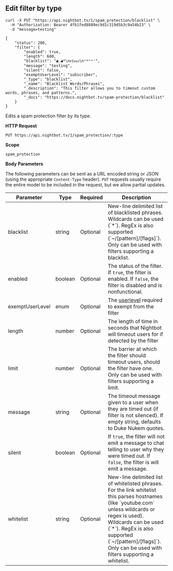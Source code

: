 ## Edit filter by type

```cURL
curl -X PUT "https://api.nightbot.tv/1/spam_protection/blacklist" \
  -H "Authorization: Bearer 4fb1fed8889ec9d1c319d5b3c9a54b23" \
  -d "message=testing"

{
    "status": 200,
    "filter": {
        "enabled": true,
        "length": 600,
        "blacklist": "◕_◕*\nᴘɪᴢᴢᴀ\nˢʷᵉᵃʳ",
        "message": "testing",
        "silent": false,
        "exemptUserLevel": "subscriber",
        "_type": "blacklist",
        "_name": "Blacklist Words/Phrases",
        "_description": "This filter allows you to timeout custom words, phrases, and patterns.",
        "_docs": "https://docs.nightbot.tv/spam-protection/blacklist"
    }
}
```

Edits a spam protection filter by its type.

**HTTP Request**

`PUT https://api.nightbot.tv/1/spam_protection/:type`

**Scope**

`spam_protection`

**Body Parameters**

The following parameters can be sent as a URL encoded string or JSON (using the appropriate `Content-Type` header). `PUT` requests usually require the entire model to be included in the request, but we allow partial updates.

<table>
	<thead>
		<tr>
			<th>Parameter</th>
			<th>Type</th>
			<th>Required</th>
			<th>Description</th>
		</tr>
	</thead>
	<tbody>
		<tr>
			<td>blacklist</td>
			<td>string</td>
			<td>Optional</td>
			<td>New-line delimited list of blacklisted phrases. Wildcards can be used (`*`). RegEx is also supported (`~/[pattern]/[flags]`). Only can be used with filters supporting a blacklist.</td>
		</tr>
		<tr>
			<td>enabled</td>
			<td>boolean</td>
			<td>Optional</td>
			<td>The status of the filter. If <code>true</code>, the filter is enabled. If <code>false</code>, the filter is disabled and is nonfunctional.</td>
		</tr>
		<tr>
			<td>exemptUserLevel</td>
			<td>enum</td>
			<td>Optional</td>
			<td>The <a href="#userlevels">userlevel</a> required to exempt from the filter</td>
		</tr>
		<tr>
			<td>length</td>
			<td>number</td>
			<td>Optional</td>
			<td>The length of time in seconds that Nightbot will timeout users for if detected by the filter</td>
		</tr>
		<tr>
			<td>limit</td>
			<td>number</td>
			<td>Optional</td>
			<td>The barrier at which the filter should timeout users, should the filter have one. Only can be used with filters supporting a limit.</td>
		</tr>
		<tr>
			<td>message</td>
			<td>string</td>
			<td>Optional</td>
			<td>The timeout message given to a user when they are timed out (if filter is not silenced). If empty string, defaults to Duke Nukem quotes.</td>
		</tr>
		<tr>
			<td>silent</td>
			<td>boolean</td>
			<td>Optional</td>
			<td>If <code>true</code>, the filter will not emit a message to chat telling to user why they were timed out. If <code>false</code>, the filter is will emit a message.</td>
		</tr>
		<tr>
			<td>whitelist</td>
			<td>string</td>
			<td>Optional</td>
			<td>New-line delimited list of whitelisted phrases. For the link whitelist this parses hostnames (like `youtube.com` unless wildcards or regex is used). Wildcards can be used (`*`). RegEx is also supported (`~/[pattern]/[flags]`). Only can be used with filters supporting a whitelist.</td>
		</tr>
	</tbody>
</table>
